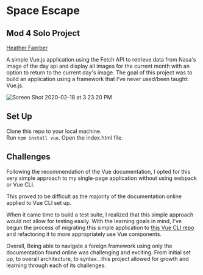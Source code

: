 # Space Escape
## Mod 4 Solo Project
[Heather Faerber](https://github.com/hfaerber)

A simple Vue.js application using the Fetch API to retrieve data from Nasa's image of the day api and display all images for the current month with an option to return to the current day's image. The goal of this project was to build an application using a framework that I've never used/been taught: Vue.js.

![Screen Shot 2020-02-18 at 3 23 20 PM](https://user-images.githubusercontent.com/48163945/74783426-8e5ca200-529d-11ea-94d3-77a51b20c87d.jpg)

## Set Up  
Clone this repo to your local machine.  
Run `npm install vue`.
Open the index.html file.

## Challenges  
Following the recommendation of the Vue documentation, I opted for this very simple approach to my single-page application without using webpack or Vue CLI.  

This proved to be difficult as the majority of the documentation online applied to Vue CLI set up.  

When it came time to build a test suite, I realized that this simple approach would not allow for testing easily.  With the learning goals in mind, I've begun the process of migrating this simple application to [this Vue CLI repo](https://github.com/hfaerber) and refactoring it to more appropriately use Vue components.  

Overall, Being able to navigate a foreign framework using only the documentation found online was challenging and exciting.  From initial set up, to overall architecture, to syntax...this project allowed for growth and learning through each of its challenges.
